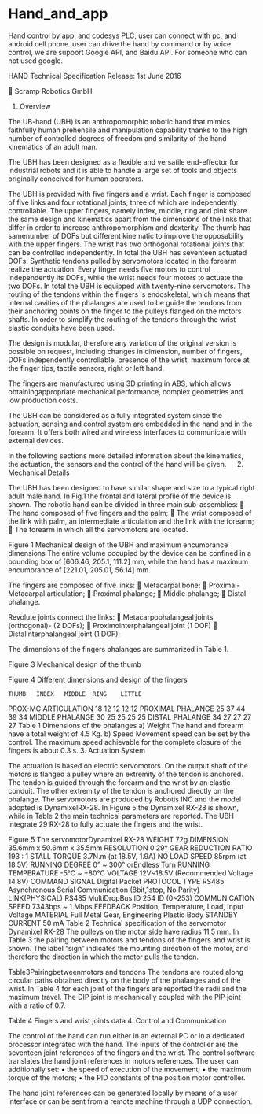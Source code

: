 # Hand_and_app
Hand control by app, and codesys PLC, user can connect with pc, and  android cell phone. user can drive the hand by command or by voice control, we are support Google API, and Baidu API. For someone who can not used google.

HAND Technical Specification
Release: 1st June 2016


 







	Scramp Robotics GmbH
 
1.	Overview

The UB-hand (UBH) is an anthropomorphic robotic hand that mimics faithfully human prehensile and manipulation capability thanks to the high number of controlled degrees of freedom and similarity of the hand kinematics of an adult man.

The UBH has been designed as a flexible and versatile end-effector for industrial robots and it is able to handle a large set of tools and objects originally conceived for human operators.  

The UBH is provided with five fingers and a wrist. Each finger is composed of five links and four rotational joints, three of which are independently controllable. The upper fingers, namely index, middle, ring and pink share the same design and kinematics apart from the dimensions of the links that differ in order to increase anthropomorphism and dexterity. The thumb has samenumber of DOFs but different kinematic to improve the opposability with the upper fingers. The wrist has two orthogonal rotational joints that can be controlled independently. In total the UBH has seventeen actuated DOFs.
Synthetic tendons pulled by servomotors located in the forearm realize the actuation. Every finger needs five motors to control independently its DOFs, while the wrist needs four motors to actuate the two DOFs. In total the UBH is equipped with twenty-nine servomotors. The routing of the tendons within the fingers is endoskeletal, which means that internal cavities of the phalanges are used to be guide the tendons from their anchoring points on the finger to the pulleys flanged on the motors shafts. In order to simplify the routing of the tendons through the wrist elastic conduits have been used.

The design is modular, therefore any variation of the original version is possible on request, including changes in dimension, number of fingers, DOFs independently controllable, presence of the wrist, maximum force at the finger tips, tactile sensors, right or left hand.

The fingers are manufactured using 3D printing in ABS, which allows obtainingappropriate mechanical performance, complex geometries and low production costs.

The UBH can be considered as a fully integrated system since the actuation, sensing and control system are embedded in the hand and in the forearm. It offers both wired and wireless interfaces to communicate with external devices.

In the following sections more detailed information about the kinematics, the actuation, the sensors and the control of the hand will be given.
 
2.	Mechanical Details

The UBH has been designed to have similar shape and size to a typical right adult male hand. In Fig.1 the frontal and lateral profile of the device is shown.
The robotic hand can be divided in three main sub-assemblies:
	The hand composed of five fingers and the palm;
	The wrist composed of the link with palm, an intermediate articulation and the link with the forearm;
	The forearm in which all the servomotors are located.

 
Figure 1 Mechanical design of the UBH and maximum encumbrance dimensions
The entire volume occupied by the device can be confined in a bounding box of  [606.46, 205.1, 111.2] mm, while the hand has a maximum encumbrance of [221.01, 205.01, 56.14] mm.

The fingers are composed of five links:
	Metacarpal bone;
	Proximal-Metacarpal articulation;
	Proximal phalange;
	Middle phalange;
	Distal phalange.

Revolute joints connect the links:
	Metacarpophalangeal joints (orthogonal)- (2 DOFs);
	Proximointerphalangeal joint (1 DOF)
	Distalinterphalangeal joint (1 DOF);

The dimensions of the fingers phalanges are summarized in Table 1. 
 
Figure 3 Mechanical design of the thumb
 
Figure 4 Different dimensions and design of the fingers

	THUMB	INDEX	MIDDLE	RING	LITTLE
PROX-MC ARTICULATION	18	12	12	12	12
PROXIMAL PHALANGE	25	37	44	39	34
MIDDLE PHALANGE	30	25	25	25	25
DISTAL PHALANGE	34	27	27	27	27
Table 1 Dimensions of the phalanges
a)	Weight
The hand and forearm have a total weight of 4.5 Kg.
b)	Speed 
Movement speed can be set by the control. The maximum speed achievable for the complete closure of the fingers is about 0.3 s.
3.	Actuation System

The actuation is based on electric servomotors. On the output shaft of the motors is flanged a pulley where an extremity of the tendon is anchored. The tendon is guided through the forearm and the wrist by an elastic conduit. The other extremity of the tendon is anchored directly on the phalange.
The servomotors are produced by Robotis  INC and the model adopted is DynamixelRX-28. In Figure 5 the Dynamixel RX-28 is shown, while in Table 2 the main technical parameters are reported.
The UBH integrate 29 RX-28 to fully actuate the fingers and the wrist.

 
Figure 5 The servomotorDynamixel RX-28
WEIGHT	72g
DIMENSION	35.6mm x 50.6mm x 35.5mm
RESOLUTION	0.29°
GEAR REDUCTION RATIO	193 : 1
STALL TORQUE	3.7N.m (at 18.5V, 1.9A)
NO LOAD SPEED	85rpm (at 18.5V)
RUNNING DEGREE	 0° ~ 300° orEndless Turn
RUNNING TEMPERATURE	-5℃ ~ +80℃
VOLTAGE	12V~18.5V (Recommended Voltage 14.8V)
COMMAND SIGNAL	 Digital Packet
PROTOCOL TYPE	RS485 Asynchronous Serial Communication (8bit,1stop, No Parity)
LINK(PHYSICAL)	 RS485 MultiDropBus
ID	 254 ID (0~253)
COMMUNICATION SPEED	7343bps ~ 1 Mbps
FEEDBACK	Position, Temperature, Load, Input Voltage
MATERIAL	Full Metal Gear, Engineering Plastic Body
STANDBY CURRENT	50 mA
Table 2 Technical specification of the servomotor Dynamixel RX-28
The pulleys on the motor side have radius 11.5 mm.
In Table 3 the pairing between motors and tendons of the fingers and wrist is shown. The label “sign” indicates the mounting direction of the motor, and therefore the direction in which the motor pulls the tendon.

Table3Pairingbetweenmotors and tendons
The tendons are routed along circular paths obtained directly on the body of the phalanges and of the wrist. In Table 4 for each joint of the fingers are reported the radii and the maximum travel. The DIP joint is mechanically coupled with the PIP joint with a ratio of 0.7.

 
Table 4 Fingers and wrist joints data
4.	Control and Communication

The control of the hand can run either in an external PC or in a dedicated processor integrated with the hand. The inputs of the controller are the seventeen joint references of the fingers and the wrist. The control software translates the hand joint references in motors references. 
The user can additionally set:
•	the speed of execution of the movement;
•	the maximum torque of the motors;
•	the PID constants of the position motor controller.

The hand joint references can be generated locally by means of a user interface or can be sent from a remote machine through a UDP connection.  
